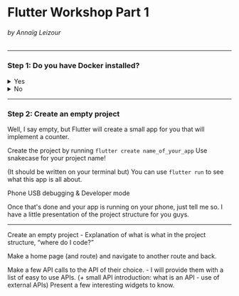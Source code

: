 # Flutter Workshop Part 1
###### *by Annaïg Leizour*

-------------------------------------
### Step 1: Do you have Docker installed?
<details>
<summary>Yes</summary>

##### Great!

You will be able to use a Dev Container for this workshop!

Open VSCode and install an extension called **Dev Containers**. Enable it if that's not done.

Clone the repo and open the folder with VSCode. It should show you a popup on your lower-right-side asking to open the folder in a container.
Click on it. You can now wait for a good 5-10 minutes (depending on the Wifi) while it builds your container and downloads flutter in it for you.

But once that's done, you can start coding in Dart!

</details>

<details>
<summary>No</summary>

##### What a bummer!
##### *You did not attend my Docker workshop, how unfortunate! You can now download flutter on your computer or download docker: __link_to_docker_install_or_workshop__ to be able to use a container*
### Installing flutter

https://docs.flutter.dev/get-started/install

Choose your distribution and follow the steps!

I am available if there are any problems

Nota Bene1:
You do not need Android Studio to use Flutter. If ``flutter doctor``returns a message saying Android SDK is missing you can download it using ``apt install android-sdk`` if you are on ubuntu.
Same goes for cmdline-tools. Just run ``sdkmanager --install "cmdline-tools;latest"`` You might have to write the whole path for sdkmanager. You can also download the cmdline-tools from https://goo.gl/XxQghQ. This should bring you to android studio's site just scroll down and select the zip file according to your distribution.

Nota Bene2:
It might be easier to just download Android Studio but it does take up a lot of space on your computer (especially if you use emulators).

</details>


---------------------------------------

### Step 2: Create an empty project

Well, I say empty, but Flutter will create a small app for you that will implement a counter.

Create the project by running ``flutter create name_of_your_app`` Use snakecase for your project name!

(It should be written on your terminal but) You can use ``flutter run`` to see what this app is all about.

Phone USB debugging & Developer mode

Once that's done and your app is running on your phone, just tell me so. I have a little presentation of the project structure for you guys.

---------------------------------------

Create an empty project - Explanation of what is what in the project structure, “where do I code?”

Make a home page (and route) and navigate to another route and back.

Make a few API calls to the API of their choice. - I will provide them with a list of easy to use APIs. (+ small API introduction: what is an API - use of external APIs)
Present a few interesting widgets to know.
